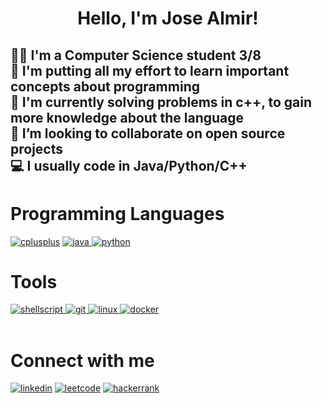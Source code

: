 <h1 align="center">
<b>Hello, I'm Jose Almir!</b>
</h1>
<h2><b>
👨‍🎓 I'm a Computer Science student 3/8<br>
🎯 I'm putting all my effort to learn important concepts about programming<br>
🧩 I'm currently solving problems in c++, to gain more knowledge about the language<br>
👾 I’m looking to collaborate on open source projects<br>
💻 I usually code in Java/Python/C++<br></b>
</h2>
<h1 align="left">
<b>Programming Languages</b>
</h1>
<p align="left"> <a href="https://cplusplus.com/" target="_blank" rel="noreferrer"> <img src="https://img.shields.io/badge/c++-%2300599C.svg?style=for-the-badge&logo=c%2B%2B&logoColor=white" alt="cplusplus"/></a> <a href="https://www.java.com" target="_blank" rel="noreferrer"> <img src="https://img.shields.io/badge/java-%23ED8B00.svg?style=for-the-badge&logo=java&logoColor=white" alt="java"/> </a> <a href="https://www.python.org" target="_blank" rel="noreferrer"> <img src="https://img.shields.io/badge/python-3670A0?style=for-the-badge&logo=python&logoColor=ffdd54" alt="python"/> </a> </p>
<h1 align="left">
<b>Tools</b>
</h1>
<p align="left"> <a href="https://www.gnu.org/software/bash/" target="_blank" rel="noreferrer"> <img src="https://img.shields.io/badge/shell_script-%23121011.svg?style=for-the-badge&logo=gnu-bash&logoColor=whit" alt="shellscript"/> </a>  <a href="https://git-scm.com/" target="_blank" rel="noreferrer"> <img src="https://img.shields.io/badge/git-%23F05033.svg?style=for-the-badge&logo=git&logoColor=white" alt="git"/> </a>  <a href="https://www.linux.org/" target="_blank" rel="noreferrer"> <img src="https://img.shields.io/badge/Linux-FCC624?style=for-the-badge&logo=linux&logoColor=black" alt="linux"/> </a> <a href="https://www.docker.com/" target="_blank" rel="noreferrer"> <img src="https://img.shields.io/badge/docker-%230db7ed.svg?style=for-the-badge&logo=docker&logoColor=white" alt="docker"/></a>
<br></br>
<h1 align="left">
<b>Connect with me</b>
</h1>
<p align="left"> <a href="https://www.linkedin.com/in/jos%C3%A9-almir-figueiredo-4642861b3/" target="_blank" rel="noreferrer"> <img src="https://img.shields.io/badge/linkedin-%230077B5.svg?style=for-the-badge&logo=linkedin&logoColor=white" alt="linkedin"/></a> <a href="https://leetcode.com/AlmirF/" target="_blank" rel="noreferrer"> <img src="https://img.shields.io/badge/LeetCode-000000?style=for-the-badge&logo=LeetCode&logoColor=#d16c06" alt="leetcode"/></a> <a href="https://www.hackerrank.com/joseamfj" target="_blank" rel="noreferrer"> <img src="https://img.shields.io/badge/-Hackerrank-2EC866?style=for-the-badge&logo=HackerRank&logoColor=white" alt="hackerrank"/></a>